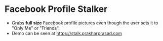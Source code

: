 Facebook Profile Stalker
========================

- Grabs **full size** Facebook profile pictures even though the user sets it to "Only Me" or "Friends".
- Demo can be seen at https://stalk.prakharprasad.com
